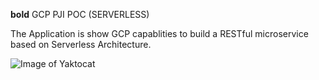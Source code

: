 
**bold** GCP PJI POC (SERVERLESS) 

The Application is show GCP capablities to build a RESTful microservice based on Serverless Architecture.


![Image of Yaktocat](https://github.com/hjadon27/PJI_Serverless_Functions/blob/master/flow.png)